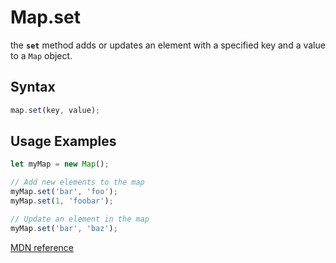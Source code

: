 # Map.set

the **`set`** method adds or updates an element with a specified key and a value to a `Map` object.

## Syntax

```js
map.set(key, value);
```

## Usage Examples

```js
let myMap = new Map();

// Add new elements to the map
myMap.set('bar', 'foo');
myMap.set(1, 'foobar');

// Update an element in the map
myMap.set('bar', 'baz');
```

[MDN reference](https://developer.mozilla.org/en-US/docs/Web/JavaScript/Reference/Global_Objects/Map/set)
